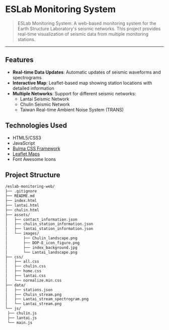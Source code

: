 # ESLab Monitoring System

> ESLab Monitoring System: A web-based monitoring system for the Earth Structure Laboratory's seismic networks. This project provides real-time visualization of seismic data from multiple monitoring stations.

---
## Features

- **Real-time Data Updates**: Automatic updates of seismic waveforms and spectrograms
- **Interactive Map**: Leaflet-based map showing station locations with detailed information
- **Multiple Networks**: Support for different seismic networks:
  - Lantai Seismic Network
  - Chulin Seismic Network
  - Taiwan Real-time Ambient Noise System (TRANS)

## Technologies Used

- HTML5/CSS3
- JavaScript
- [Bulma CSS Framework](https://bulma.io/)
- [Leaflet Maps](https://leafletjs.com/)
- Font Awesome Icons

## Project Structure
   ```bash
/eslab-monitoring-web/  
├── .gitignore  
├── README.md  
├── index.html  
├── lantai.html  
├── chulin.html  
├── assets/  
│   ├── contact_information.json  
│   ├── chulin_station_information.json  
│   ├── lantai_station_information.json  
│   └── images/  
│       ├── Chulin_landscape.png  
│       ├── DOP-E_icon_figure.png   
│       ├── index_background.jpg  
│       └── Lantai_landscape.png  
├── css/  
│   ├── all.css  
│   ├── chulin.css  
│   ├── home.css  
│   ├── lantai.css  
│   └── normalize.min.css  
├── data/  
│   ├── stations.json  
│   ├── Chulin_stream.png  
│   ├── Lantai_stream_spectrogram.png  
│   └── Lantai_stream.png  
└── js/  
    ├── chulin.js  
    ├── lantai.js  
    └── main.js  
   ```
